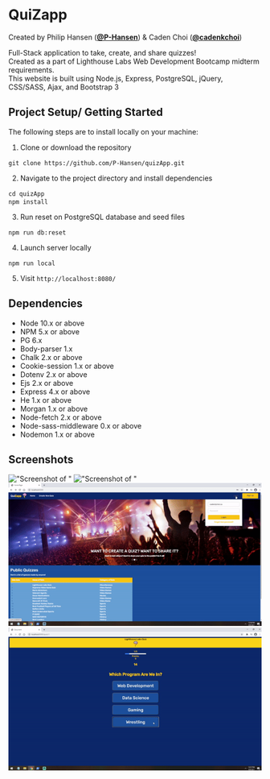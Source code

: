 <h1>QuiZapp</h1>

Created by Philip Hansen ([**@P-Hansen**](https://github.com/P-Hansen)) & Caden Choi ([**@cadenkchoi**](https://github.com/cadenkchoi))

Full-Stack application to take, create, and share quizzes! <br>
Created as a part of Lighthouse Labs Web Development Bootcamp midterm requirements. <br>
This website is built using Node.js, Express, PostgreSQL, jQuery, CSS/SASS, Ajax, and Bootstrap 3



## Project Setup/ Getting Started

The following steps are to install locally on your machine:

1. Clone or download the repository
```
git clone https://github.com/P-Hansen/quizApp.git
```
2. Navigate to the project directory and install dependencies
```
cd quizApp
npm install
```
3. Run reset on PostgreSQL database and seed files
```
npm run db:reset
```
4. Launch server locally
```
npm run local
```
5. Visit `http://localhost:8080/`


## Dependencies

- Node 10.x or above
- NPM 5.x or above
- PG 6.x
- Body-parser 1.x
- Chalk 2.x or above
- Cookie-session 1.x or above
- Dotenv 2.x or above
- Ejs 2.x or above
- Express 4.x or above
- He 1.x or above
- Morgan 1.x or above
- Node-fetch 2.x or above
- Node-sass-middleware 0.x or above
- Nodemon 1.x or above


## Screenshots
!["Screenshot of "]()
!["Screenshot of "]()
!["GIF of Home/Login"](https://github.com/P-Hansen/quizApp/blob/master/planning/screenShots/login.gif?raw=true)
!["GIF of Taking a Quiz"](https://github.com/P-Hansen/quizApp/blob/master/planning/screenShots/takeQuiz.gif?raw=true)
